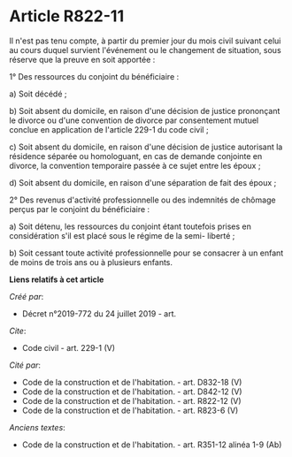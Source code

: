 # Article R822-11

Il n'est pas tenu compte, à partir du premier jour du mois civil suivant celui au cours duquel survient l'événement ou le
changement de situation, sous réserve que la preuve en soit apportée :

1° Des ressources du conjoint du bénéficiaire :

a) Soit décédé ;

b) Soit absent du domicile, en raison d'une décision de justice prononçant le divorce ou d'une convention de divorce par
consentement mutuel conclue en application de l'article 229-1 du code civil ;

c) Soit absent du domicile, en raison d'une décision de justice autorisant la résidence séparée ou homologuant, en cas de
demande conjointe en divorce, la convention temporaire passée à ce sujet entre les époux ;

d) Soit absent du domicile, en raison d'une séparation de fait des époux ;

2° Des revenus d'activité professionnelle ou des indemnités de chômage perçus par le conjoint du bénéficiaire :

a) Soit détenu, les ressources du conjoint étant toutefois prises en considération s'il est placé sous le régime de la semi-
liberté ;

b) Soit cessant toute activité professionnelle pour se consacrer à un enfant de moins de trois ans ou à plusieurs enfants.

**Liens relatifs à cet article**

_Créé par_:

  - Décret n°2019-772 du 24 juillet 2019 - art.

_Cite_:

  - Code civil - art. 229-1 (V)

_Cité par_:

  - Code de la construction et de l'habitation. - art. D832-18 (V)
  - Code de la construction et de l'habitation. - art. D842-12 (V)
  - Code de la construction et de l'habitation. - art. R822-12 (V)
  - Code de la construction et de l'habitation. - art. R823-6 (V)

_Anciens textes_:

  - Code de la construction et de l'habitation. - art. R351-12 alinéa 1-9 (Ab)

